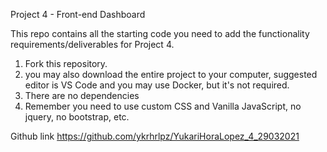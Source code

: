 Project 4 - Front-end Dashboard

This repo contains all the starting code you need to add the functionality requirements/deliverables for Project 4.

1. Fork this repository.
2. you may also download the entire project to your computer, suggested editor is VS Code and you may use Docker, but it's not required.
3. There are no dependencies
4. Remember you need to use custom CSS and Vanilla JavaScript, no jquery, no bootstrap, etc.


Github link
https://github.com/ykrhrlpz/YukariHoraLopez_4_29032021
